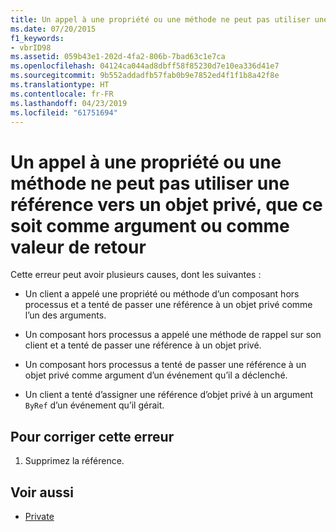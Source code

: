 ```yaml
---
title: Un appel à une propriété ou une méthode ne peut pas utiliser une référence vers un objet privé, que ce soit comme argument ou comme valeur de retour
ms.date: 07/20/2015
f1_keywords:
- vbrID98
ms.assetid: 059b43e1-202d-4fa2-806b-7bad63c1e7ca
ms.openlocfilehash: 04124ca044ad8dbff58f85230d7e10ea336d41e7
ms.sourcegitcommit: 9b552addadfb57fab0b9e7852ed4f1f1b8a42f8e
ms.translationtype: HT
ms.contentlocale: fr-FR
ms.lasthandoff: 04/23/2019
ms.locfileid: "61751694"
---
```

# <a name="a-property-or-method-call-cannot-include-a-reference-to-a-private-object-either-as-an-argument-or-as-a-return-value"></a>Un appel à une propriété ou une méthode ne peut pas utiliser une référence vers un objet privé, que ce soit comme argument ou comme valeur de retour
Cette erreur peut avoir plusieurs causes, dont les suivantes :  
  
- Un client a appelé une propriété ou méthode d’un composant hors processus et a tenté de passer une référence à un objet privé comme l’un des arguments.  
  
- Un composant hors processus a appelé une méthode de rappel sur son client et a tenté de passer une référence à un objet privé.  
  
- Un composant hors processus a tenté de passer une référence à un objet privé comme argument d’un événement qu’il a déclenché.  
  
- Un client a tenté d’assigner une référence d’objet privé à un argument `ByRef` d’un événement qu’il gérait.  
  
## <a name="to-correct-this-error"></a>Pour corriger cette erreur  
  
1. Supprimez la référence.  
  
## <a name="see-also"></a>Voir aussi

- [Private](../../../visual-basic/language-reference/modifiers/private.md)
